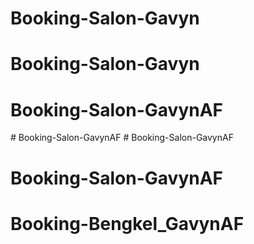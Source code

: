 # Booking-Salon-Gavyn
# Booking-Salon-Gavyn
# Booking-Salon-GavynAF
#   B o o k i n g - S a l o n - G a v y n A F  
 # Booking-Salon-GavynAF
# Booking-Salon-GavynAF
# Booking-Bengkel_GavynAF
